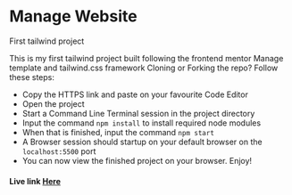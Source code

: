 # Manage Website

First tailwind project

This is my first tailwind project built following the frontend mentor Manage template and tailwind.css framework
Cloning or Forking the repo? Follow these steps:

* Copy the HTTPS link and paste on your favourite Code Editor
* Open the project
* Start a Command Line Terminal session in the project directory
* Input the command ```npm install``` to install required node modules
* When that is finished, input the command ```npm start```
* A Browser session should startup on your default browser on the ```localhost:5500``` port
* You can now view the finished project on your browser. Enjoy!
 

#### Live link [Here](https://jolomitee.github.io/first-tailwind-project/)
